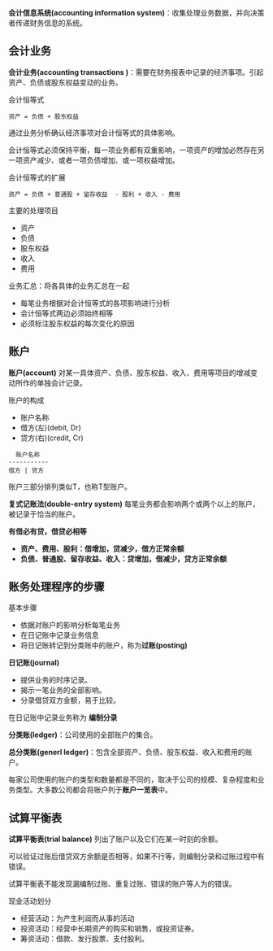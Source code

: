 
**会计信息系统(accounting information system)**：收集处理业务数据，并向决策者传递财务信息的系统。

## 会计业务

**会计业务(accounting transactions )**：需要在财务报表中记录的经济事项。引起资产、负债或股东权益变动的业务。

会计恒等式

```
资产 = 负债 + 股东权益
```

通过业务分析确认经济事项对会计恒等式的具体影响。

会计恒等式必须保持平衡，每一项业务都有双重影响，一项资产的增加必然存在另一项资产减少、或者一项负债增加、或一项权益增加。

会计恒等式的扩展

```
资产 = 负债 + 普通股 + 留存收益  - 股利 + 收入 - 费用
```

主要的处理项目
+ 资产
+ 负债
+ 股东权益
+ 收入
+ 费用

业务汇总：将各具体的业务汇总在一起
+ 每笔业务根据对会计恒等式的各项影响进行分析
+ 会计恒等式两边必须始终相等
+ 必须标注股东权益的每次变化的原因

## 账户

**账户(account)** 对某一具体资产、负债、股东权益、收入、费用等项目的增减变动所作的单独会计记录。

账户的构成
+ 账户名称
+ 借方(左)(debit, Dr)
+ 贷方(右)(credit, Cr)

```
  账户名称
-----------
借方 | 贷方
```

账户三部分排列类似T，也称T型账户。

**复式记账法(double-entry system)** 每笔业务都会影响两个或两个以上的账户，被记录于恰当的账户。

**有借必有贷，借贷必相等**
+ **资产、费用、股利：借增加，贷减少，借方正常余额**
+ **负债、普通股、留存收益、收入：贷增加，借减少，贷方正常余额**

## 账务处理程序的步骤

基本步骤
+ 依据对账户的影响分析每笔业务
+ 在日记账中记录业务信息
+ 将日记账转记到分类账中的账户，称为**过账(posting)**

**日记账(journal)**
+ 提供业务的时序记录。
+ 揭示一笔业务的全部影响。
+ 分录借贷双方金额，易于比较。

在日记账中记录业务称为 **编制分录**

**分类账(ledger)**：公司使用的全部账户的集合。

**总分类账(generl ledger)**：包含全部资产、负债、股东权益、收入和费用的账户。

每家公司使用的账户的类型和数量都是不同的，取决于公司的规模、复杂程度和业务类型。大多数公司都会将账户列于**账户一览表**中。

## 试算平衡表


**试算平衡表(trial balance)** 列出了账户以及它们在某一时刻的余额。

可以验证过账后借贷双方余额是否相等，如果不行等，则编制分录和过账过程中有错误。

试算平衡表不能发现漏编制过账、重复过账、错误的账户等人为的错误。

现金活动划分
+ 经营活动：为产生利润而从事的活动
+ 投资活动：经营中长期资产的购买和销售，或投资证券。
+ 筹资活动：借款、发行股票、支付股利。

